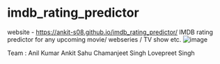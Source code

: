 # imdb_rating_predictor
website - https://ankit-s08.github.io/imdb_rating_predictor/
IMDB rating predictor for any upcoming movie/ webseries / TV show etc.
![image](https://user-images.githubusercontent.com/95268596/221292056-824e09c4-389b-4b29-9cd6-041459bee929.png)

Team : 
Anil Kumar
Ankit Sahu
Chamanjeet Singh
Lovepreet Singh
